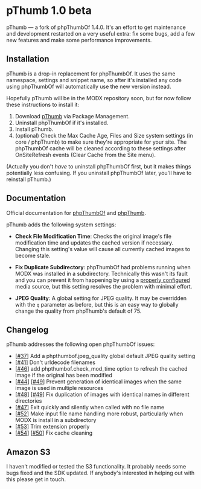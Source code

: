 pThumb 1.0 beta
===============

pThumb — a fork of phpThumbOf 1.4.0.  It's an effort to get maintenance and development restarted on a very useful extra: fix some bugs, add a few new features and make some performance improvements.


Installation
------------

pThumb is a drop-in replacement for phpThumbOf.  It uses the same namespace, settings and snippet name, so after it's installed any code using phpThumbOf will automatically use the new version instead.

Hopefully pThumb will be in the MODX repository soon, but for now follow these instructions to install it:

1. Download [pThumb](http://modx.com/extras/package/pthumb) via Package Management.
2. Uninstall phpThumbOf if it's installed.
3. Install pThumb.
4. (optional) Check the Max Cache Age, Files and Size system settings (in core / phpThumb) to make sure they're appropriate for your site.  The phpThumbOf cache will be cleaned according to these settings after OnSiteRefresh events (Clear Cache from the Site menu).

(Actually you don't _have_ to uninstall phpThumbOf first, but it makes things potentially less confusing. If you uninstall phpThumbOf later, you'll have to reinstall pThumb.)


Documentation
--------

Official documentation for [phpThumbOf](http://rtfm.modx.com/display/addon/phpthumbof/) and [phpThumb](http://phpthumb.sourceforge.net/demo/docs/phpthumb.readme.txt).

pThumb adds the following system settings:

* __Check File Modification Time__: Checks the original image's file modification time and updates the cached version if necessary.  Changing this setting's value will cause all currently cached images to become stale.

* __Fix Duplicate Subdirectory__:  phpThumbOf had problems running when MODX was installed in a subdirectory.  Technically this wasn't its fault and you can prevent it from happening by using a [properly configured](http://forums.modx.com/?action=thread&thread=75040#dis-post-454845) media source, but this setting resolves the problem with minimal effort.

* __JPEG Quality__: A global setting for JPEG quality.  It may be overridden with the ```q``` parameter as before, but this is an easy way to globally change the quality from phpThumb's default of 75.


Changelog
----------

pThumb addresses the following open phpThumbOf issues:

* [[#37](https://github.com/splittingred/phpThumbOf/issues/37)] Add a phpthumbof.jpeg_quality global default JPEG quality setting
* [[#41](https://github.com/splittingred/phpThumbOf/pull/41)] Don't urldecode filenames
* [[#46](https://github.com/splittingred/phpThumbOf/pull/46)] add phpthumbof.check\_mod\_time option to refresh the cached image if the
  original has been modified
* [[#44](https://github.com/splittingred/phpThumbOf/issues/44)] [[#49](https://github.com/splittingred/phpThumbOf/issues/49)] Prevent generation of identical images when the same image is used in
  multiple resources
* [[#48](https://github.com/splittingred/phpThumbOf/pull/48)] [[#49](https://github.com/splittingred/phpThumbOf/issues/49)] Fix duplication of images with identical names in different directories
* [[#47](https://github.com/splittingred/phpThumbOf/pull/47)] Exit quickly and silently when called with no file name
* [[#52](https://github.com/splittingred/phpThumbOf/issues/52)] Make input file name handling more robust, particularly when MODX is
  install in a subdirectory
* [[#53](https://github.com/splittingred/phpThumbOf/issues/53)] Trim extension properly
* [[#54](https://github.com/splittingred/phpThumbOf/issues/54)] [[#50](https://github.com/splittingred/phpThumbOf/pull/50)] Fix cache cleaning


Amazon S3
---------

I haven't modified or tested the S3 functionality.  It probably needs some bugs fixed and the SDK updated.  If anybody's interested in helping out with this please get in touch.
